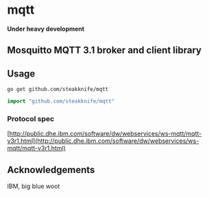 # mqtt

 **Under heavy development**

## Mosquitto MQTT 3.1 broker and client library

## Usage

	go get github.com/steakknife/mqtt
	

```go
import "github.com/steakknife/mqtt"
```

### Protocol spec

[http://public.dhe.ibm.com/software/dw/webservices/ws-mqtt/mqtt-v3r1.html](http://public.dhe.ibm.com/software/dw/webservices/ws-mqtt/mqtt-v3r1.html)

## Acknowledgements 

IBM, big blue woot
